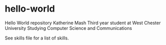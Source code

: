 # hello-world
Hello World repository
Katherine Mash 
Third year student at West Chester University
Studying Computer Science and Communications

See skills file for a list of skills.

